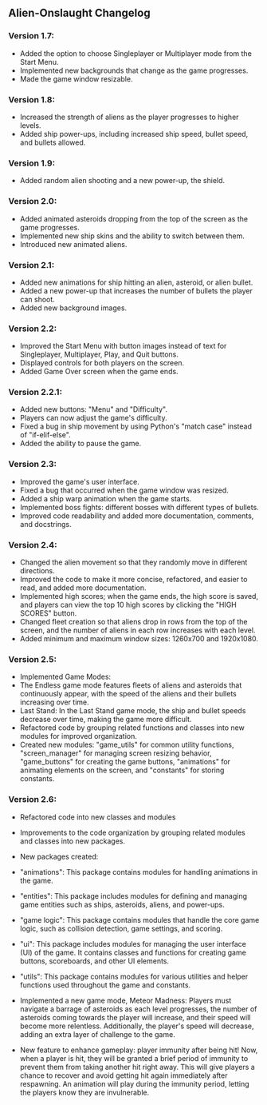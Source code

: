 ## Alien-Onslaught Changelog

### Version 1.7:
* Added the option to choose Singleplayer or Multiplayer mode from the Start Menu.
* Implemented new backgrounds that change as the game progresses.
* Made the game window resizable.

### Version 1.8:
* Increased the strength of aliens as the player progresses to higher levels.
* Added ship power-ups, including increased ship speed, bullet speed, and bullets allowed.

### Version 1.9:
* Added random alien shooting and a new power-up, the shield.

### Version 2.0:
* Added animated asteroids dropping from the top of the screen as the game progresses.
* Implemented new ship skins and the ability to switch between them.
* Introduced new animated aliens.

### Version 2.1:
* Added new animations for ship hitting an alien, asteroid, or alien bullet.
* Added a new power-up that increases the number of bullets the player can shoot.
* Added new background images.

### Version 2.2:
* Improved the Start Menu with button images instead of text for Singleplayer, Multiplayer, Play, and Quit buttons.
* Displayed controls for both players on the screen.
* Added Game Over screen when the game ends.

### Version 2.2.1:
* Added new buttons: "Menu" and "Difficulty".
* Players can now adjust the game's difficulty.
* Fixed a bug in ship movement by using Python's "match case" instead of "if-elif-else".
* Added the ability to pause the game.

### Version 2.3:
* Improved the game's user interface.
* Fixed a bug that occurred when the game window was resized.
* Added a ship warp animation when the game starts.
* Implemented boss fights: different bosses with different types of bullets.
* Improved code readability and added more documentation, comments, and docstrings.

### Version 2.4:
* Changed the alien movement so that they randomly move in different directions.
* Improved the code to make it more concise, refactored, and easier to read, and added more documentation.
* Implemented high scores; when the game ends, the high score is saved, and players can view the top 10 high scores by clicking the "HIGH SCORES" button.
* Changed fleet creation so that aliens drop in rows from the top of the screen, and the number of aliens in each row increases with each level.
* Added minimum and maximum window sizes: 1260x700 and 1920x1080.

### Version 2.5:
* Implemented Game Modes:
* The Endless game mode features fleets of aliens and asteroids that continuously appear, with the speed of the aliens and their bullets increasing over time.
* Last Stand: In the Last Stand game mode, the ship and bullet speeds decrease over time, making the game more difficult.
* Refactored code by grouping related functions and classes into new modules for improved organization.
* Created new modules: "game_utils" for common utility functions, "screen_manager" for managing screen resizing behavior, "game_buttons" for creating the game buttons, "animations" for animating elements on the screen, and "constants" for storing constants.

### Version 2.6:
* Refactored code into new classes and modules
* Improvements to the code organization by grouping related modules and classes into new packages.
* New packages created:

* "animations": This package contains modules for handling animations in the game.

* "entities": This package includes modules for defining and managing game entities such as ships, asteroids, aliens, and power-ups.

* "game logic": This package contains modules that handle the core game logic, such as collision detection, game settings, and scoring.

* "ui": This package includes modules for managing the user interface (UI) of the game. It contains classes and functions for creating game buttons, scoreboards, and other UI elements.

* "utils": This package contains modules for various utilities and helper functions used throughout the game and constants.

* Implemented a new game mode, Meteor Madness:  Players must navigate a barrage of asteroids as each level progresses, the number of asteroids coming towards the player will increase, and their speed will become more relentless. Additionally,
the player's speed will decrease, adding an extra layer of challenge to the game.

* New feature to enhance gameplay: player immunity after being hit! Now, when a player is hit, they will be granted a brief period of immunity to prevent them from taking another hit right away. This will give players a chance to recover and avoid getting hit again immediately after respawning. An animation will play during the immunity period, letting the players know they are invulnerable.